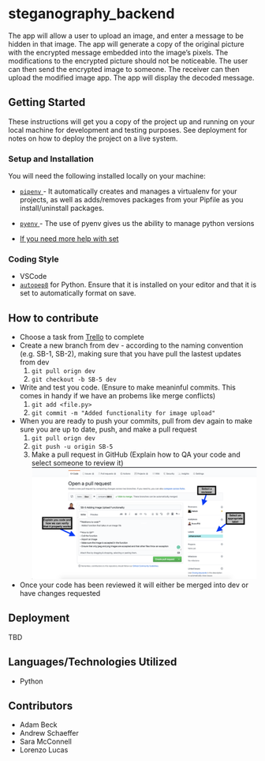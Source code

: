 # steganography_backend

The app will allow a user to upload an image, and enter a message to be hidden in that image. The app will generate a copy of the original picture with the encrypted message embedded into the image’s pixels. The modifications to the encrypted picture should not be noticeable. The user can then send the encrypted image to someone. The receiver can then upload the modified image app. The app will display the decoded message. 

## Getting Started

These instructions will get you a copy of the project up and running on your local machine for development and testing purposes. See deployment for notes on how to deploy the project on a live system.

### Setup and Installation

You will need the following installed locally on your machine:

- [ `pipenv` ](https://github.com/pypa/pipenv) - It automatically creates and manages a virtualenv for your projects, as well as adds/removes packages from your Pipfile as you install/uninstall packages. 
- [ `pyenv` ](https://github.com/pyenv/pyenv) - The use of pyenv gives us the ability to manage python versions

- [If you need more help with set](https://dev.to/writingcode/the-python-virtual-environment-with-pyenv-pipenv-3mlo)

### Coding Style
- VSCode
- [`autopep8`](https://github.com/hhatto/autopep8) for Python. Ensure that it is installed on
your editor and that it is set to automatically format on save.
## How to contribute 
- Choose a task from [Trello](https://trello.com/b/wSnjd69D/steganograpy) to complete
- Create a new branch from dev - according to the naming convention (e.g. SB-1, SB-2), making sure that you have pull the lastest updates from dev
  1. `git pull orign dev`
  2. `git checkout -b SB-5 dev`
- Write and test you code. (Ensure to make meaninful commits. This comes in handy if we have an probems like merge conflicts)
  1. `git add <file.py>`
  2. `git commit -m "Added functionality for image upload"`
- When you are ready to push your commits, pull from dev again to make sure you are up to date, push, and make a pull request
  1. `git pull orign dev`
  2. `git push -u origin SB-5`
  3. Make a pull request in GitHub (Explain how to QA your code and select someone to review it)
   ![Pull Request Example](./assets/images/pull_request_ex.png)
- Once your code has been reviewed it will either be merged into dev or have changes requested
  
  

## Deployment

TBD

## Languages/Technologies Utilized
* Python

## Contributors
* Adam Beck
* Andrew Schaeffer
* Sara McConnell
* Lorenzo Lucas
